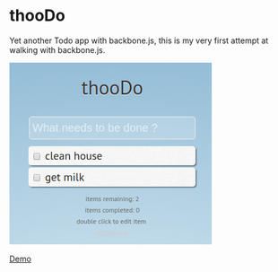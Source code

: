 thooDo
======

Yet another Todo app with backbone.js, this is my very first attempt at walking with backbone.js.

![thoodo](screenshot_thoodo.png?raw=true "thoodo")

<a href="http://www.smart-sign.com/thoodo" target="_blank">Demo</a>
